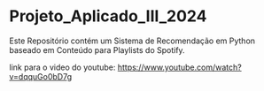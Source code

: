 # Projeto_Aplicado_III_2024

Este Repositório contém um Sistema de Recomendação em Python baseado em Conteúdo para Playlists do Spotify.

link para o video do youtube: https://www.youtube.com/watch?v=dqquGo0bD7g
